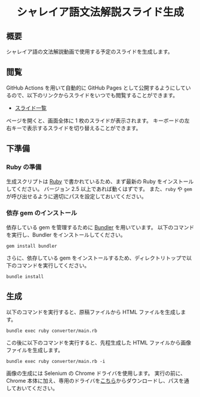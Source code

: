 <div align="center">
<h1>シャレイア語文法解説スライド生成</h1>
</div>


## 概要
シャレイア語の文法解説動画で使用する予定のスライドを生成します。

## 閲覧
GitHub Actions を用いて自動的に GitHub Pages として公開するようにしているので、以下のリンクからスライドをいつでも閲覧することができます。

- [スライド一覧](https://ziphil.github.io/ShaleianSlidePage/slide/)

ページを開くと、画面全体に 1 枚のスライドが表示されます。
キーボードの左右キーで表示するスライドを切り替えることができます。

## 下準備

### Ruby の準備
生成スクリプトは [Ruby](https://www.ruby-lang.org/ja/) で書かれているため、まず最新の Ruby をインストールしてください。
バージョン 2.5 以上であれば動くはずです。
また、`ruby` や `gem` が呼び出せるように適切にパスを設定しておいてください。

### 依存 gem のインストール
依存している gem を管理するために [Bundler](https://bundler.io/) を用いています。
以下のコマンドを実行し、Bundler をインストールしてください。
```
gem install bundler
```

さらに、依存している gem をインストールするため、ディレクトリトップで以下のコマンドを実行してください。
```
bundle install
```

## 生成
以下のコマンドを実行すると、原稿ファイルから HTML ファイルを生成します。
```
bundle exec ruby converter/main.rb
```
この後に以下のコマンドを実行すると、先程生成した HTML ファイルから画像ファイルを生成します。
```
bundle exec ruby converter/main.rb -i
```

画像の生成には Selenium の Chrome ドライバを使用します。
実行の前に、Chrome 本体に加え、専用のドライバを[こちら](http://chromedriver.storage.googleapis.com/index.html)からダウンロードし、パスを通しておいてください。
